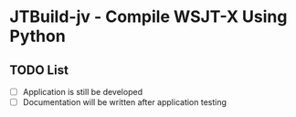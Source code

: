 # JTBuild-jv - Compile WSJT-X Using Python

## TODO List

- [ ] Application is still be developed
- [ ] Documentation will be written after application testing
